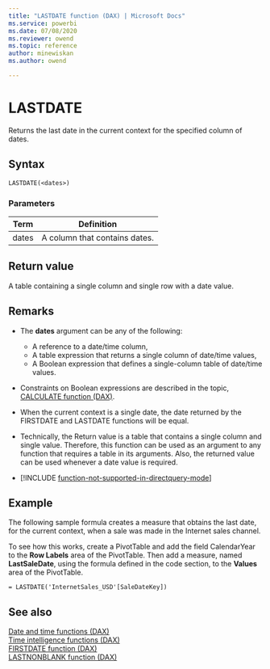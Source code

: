 ```yaml
---
title: "LASTDATE function (DAX) | Microsoft Docs"
ms.service: powerbi 
ms.date: 07/08/2020
ms.reviewer: owend
ms.topic: reference
author: minewiskan
ms.author: owend

---
```

# LASTDATE

Returns the last date in the current context for the specified column of dates.  
  
## Syntax  
  
```dax
LASTDATE(<dates>)  
```
  
### Parameters  
  
|Term|Definition|  
|--------|--------------|  
|dates|A column that contains dates.|  
  
## Return value

A table containing a single column and single row with a date value.  
  
## Remarks

- The **dates** argument can be any of the following:   
  - A reference to a date/time column,  
  - A table expression that returns a single column of date/time values,  
  - A Boolean expression that defines a single-column table of date/time values.  

- Constraints on Boolean expressions are described in the topic, [CALCULATE function &#40;DAX&#41;](calculate-function-dax.md).  
  
- When the current context is a single date, the date returned by the FIRSTDATE and LASTDATE functions will be equal.  
  
- Technically, the Return value is a table that contains a single column and single value. Therefore, this function can be used as an argument to any function that requires a table in its arguments. Also, the returned value can be used whenever a date value is required.  
  
- [!INCLUDE [function-not-supported-in-directquery-mode](includes/function-not-supported-in-directquery-mode.md)]
  
## Example

The following sample formula creates a measure that obtains the last date, for the current context, when a sale was made in the Internet sales channel.  
  
To see how this works, create a PivotTable and add the field CalendarYear to the **Row Labels** area of the PivotTable. Then add a measure, named **LastSaleDate**, using the formula defined in the code section, to the **Values** area of the PivotTable.  
  
```dax
= LASTDATE('InternetSales_USD'[SaleDateKey])  
```
  
## See also

[Date and time functions &#40;DAX&#41;](date-and-time-functions-dax.md)  
[Time intelligence functions &#40;DAX&#41;](time-intelligence-functions-dax.md)  
[FIRSTDATE function &#40;DAX&#41;](firstdate-function-dax.md)  
[LASTNONBLANK function &#40;DAX&#41;](lastnonblank-function-dax.md)